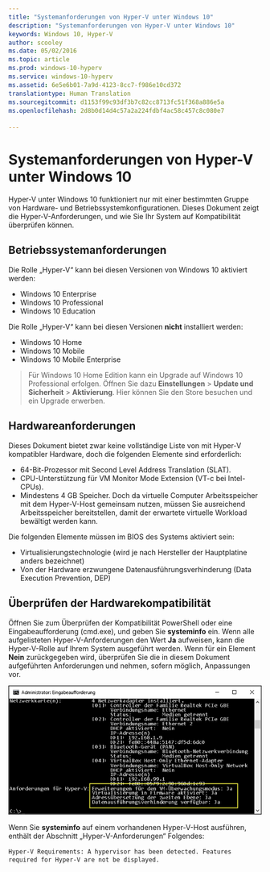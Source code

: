 ```yaml
---
title: "Systemanforderungen von Hyper-V unter Windows 10"
description: "Systemanforderungen von Hyper-V unter Windows 10"
keywords: Windows 10, Hyper-V
author: scooley
ms.date: 05/02/2016
ms.topic: article
ms.prod: windows-10-hyperv
ms.service: windows-10-hyperv
ms.assetid: 6e5e6b01-7a9d-4123-8cc7-f986e10cd372
translationtype: Human Translation
ms.sourcegitcommit: d1153f99c93df3b7c82cc8713fc51f368a886e5a
ms.openlocfilehash: 2d8b0d14d4c57a2a224fdbf4ac58c457c8c080e7

---
```


# Systemanforderungen von Hyper-V unter Windows 10

Hyper-V unter Windows 10 funktioniert nur mit einer bestimmten Gruppe von Hardware- und Betriebssystemkonfigurationen. Dieses Dokument zeigt die Hyper-V-Anforderungen, und wie Sie Ihr System auf Kompatibilität überprüfen können.

## Betriebssystemanforderungen

Die Rolle „Hyper-V“ kann bei diesen Versionen von Windows 10 aktiviert werden:

- Windows 10 Enterprise
- Windows 10 Professional
- Windows 10 Education

Die Rolle „Hyper-V“ kann bei diesen Versionen **nicht** installiert werden:

- Windows 10 Home
- Windows 10 Mobile
- Windows 10 Mobile Enterprise

>Für Windows 10 Home Edition kann ein Upgrade auf Windows 10 Professional erfolgen. Öffnen Sie dazu **Einstellungen** > **Update und Sicherheit** > **Aktivierung**. Hier können Sie den Store besuchen und ein Upgrade erwerben.

## Hardwareanforderungen

Dieses Dokument bietet zwar keine vollständige Liste von mit Hyper-V kompatibler Hardware, doch die folgenden Elemente sind erforderlich:
    
- 64-Bit-Prozessor mit Second Level Address Translation (SLAT).
- CPU-Unterstützung für VM Monitor Mode Extension (VT-c bei Intel-CPUs).
- Mindestens 4 GB Speicher. Doch da virtuelle Computer Arbeitsspeicher mit dem Hyper-V-Host gemeinsam nutzen, müssen Sie ausreichend Arbeitsspeicher bereitstellen, damit der erwartete virtuelle Workload bewältigt werden kann.

Die folgenden Elemente müssen im BIOS des Systems aktiviert sein:
- Virtualisierungstechnologie (wird je nach Hersteller der Hauptplatine anders bezeichnet)
- Von der Hardware erzwungene Datenausführungsverhinderung (Data Execution Prevention, DEP)

## Überprüfen der Hardwarekompatibilität

Öffnen Sie zum Überprüfen der Kompatibilität PowerShell oder eine Eingabeaufforderung (cmd.exe), und geben Sie **systeminfo** ein. Wenn alle aufgelisteten Hyper-V-Anforderungen den Wert **Ja** aufweisen, kann die Hyper-V-Rolle auf Ihrem System ausgeführt werden. Wenn für ein Element **Nein** zurückgegeben wird, überprüfen Sie die in diesem Dokument aufgeführten Anforderungen und nehmen, sofern möglich, Anpassungen vor.

![](media/SystemInfo-upd.png)

Wenn Sie **systeminfo** auf einem vorhandenen Hyper-V-Host ausführen, enthält der Abschnitt „Hyper-V-Anforderungen“ Folgendes:

```
Hyper-V Requirements: A hypervisor has been detected. Features required for Hyper-V are not be displayed.
```


<!--HONumber=Jan17_HO2-->


